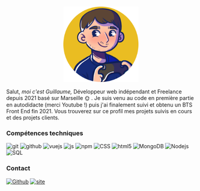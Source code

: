 
<p align="center">
  <img src="https://github.com/Cargotoundra/Cargotoundra/blob/main/Img/avatar2.png" alt="Guillaume" height="200"/>
</p>
<p>
 Salut, <em>moi c'est Guillaume,</em> Développeur web indépendant et Freelance depuis 2021 basé sur Marseille 🌞 . Je suis venu au code en première partie en autodidacte (merci Youtube !) puis j'ai finalement suivi et obtenu un BTS Front End fin 2021. Vous trouverez sur ce profil mes projets suivis en cours et des projets clients.
</p>
<h3>Compétences techniques</h3>
<p>
   
  <img alt='git' src="https://img.shields.io/badge/-Git-black?style=flat-square&logo=git&logoColor=red" />
  <img alt='github' src="https://img.shields.io/badge/-GitHub-181717?style=flat-square&logo=github&logoColor=yellow" />
  <img alt="vuejs" src="https://img.shields.io/badge/-Vue.Js-4fc08d?style=flat-square&logo=Vue.js&logoColor=white" /> 
  <img alt="js" src="https://img.shields.io/badge/-Javascript-black?style=flat-square&logo=Javascript&logoColor=blue" /> 
  <img alt="npm" src="https://img.shields.io/badge/-NPM-CB3837?style=flat-square&logo=npm&logoColor=white" />
  <img alt='CSS' src="https://img.shields.io/badge/-Sass-black?style=flat-square&logo=Sass&color=sucess" />
  <img alt="html5" src="https://img.shields.io/badge/-HTML5-E34F26?style=flat-square&logo=html5&logoColor=white" />
  <img alt="MongoDB" src="https://img.shields.io/badge/-MongoDB-13aa52?style=flat-square&logo=mongodb&logoColor=white" />
  <img alt="Nodejs" src="https://img.shields.io/badge/-Nodejs-43853d?style=flat-square&logo=Node.js&logoColor=white" />
  <img alt='SQL' src='https://img.shields.io/badge/-MySQL-black?style=flat-square&logo=mysql&logoColor=white&color=blue' />
</p>
  
  <h3>Contact</h3>
<p>
<a href="https://github.com/Cargotoundra" target="_blank"><img alt="Github" src="https://img.shields.io/badge/GitHub-%2312100E.svg?&style=for-the-badge&logo=Github&logoColor=white&color=blue" /></a> 
 <a href="https://gmxdev.fr" target="_blank"><img alt="site" src="https://img.shields.io/badge/Site-%2312100E.svg?&style=for-the-badge&logo=medium&logoColor=blue&color=white" /></a>
</p>
